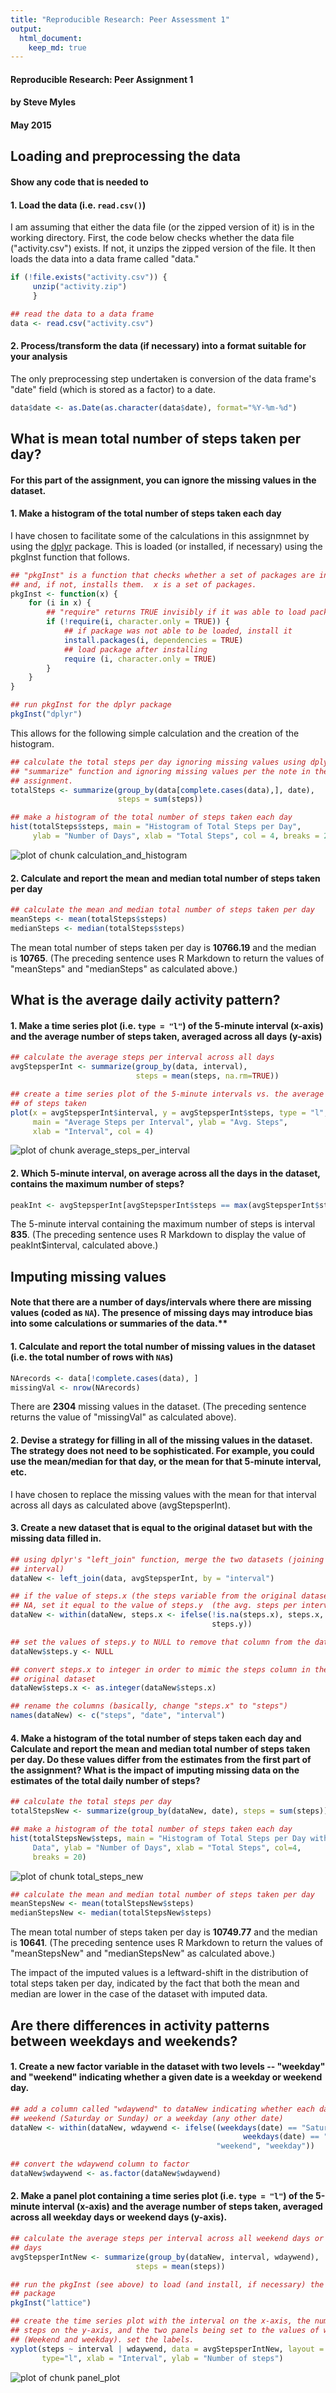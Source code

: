 ```yaml
---
title: "Reproducible Research: Peer Assessment 1"
output: 
  html_document:
    keep_md: true
---
```


#### Reproducible Research: Peer Assignment 1
#### by Steve Myles
#### May 2015


## Loading and preprocessing the data

#### Show any code that is needed to

#### 1. Load the data (i.e. `read.csv()`)


I am assuming that either the data file (or the zipped version of it) is in 
the working directory.  First, the code below checks whether the data file
("activity.csv") exists.  If not, it unzips the zipped version of the file. 
It then loads the data into a data frame called "data."



```r
if (!file.exists("activity.csv")) {
     unzip("activity.zip")     
     }

## read the data to a data frame
data <- read.csv("activity.csv")
```


#### 2. Process/transform the data (if necessary) into a format suitable for your analysis


The only preprocessing step undertaken is conversion of the data frame's "date"
field (which is stored as a factor) to a date.



```r
data$date <- as.Date(as.character(data$date), format="%Y-%m-%d")
```


## What is mean total number of steps taken per day?

#### For this part of the assignment, you can ignore the missing values in the dataset.

#### 1. Make a histogram of the total number of steps taken each day


I have chosen to facilitate some of the calculations in this assignmnet by 
using the  [dplyr](http://cran.rstudio.com/web/packages/dplyr/) package. This
is loaded (or installed, if necessary) using the pkgInst function that follows.



```r
## "pkgInst" is a function that checks whether a set of packages are installed
## and, if not, installs them.  x is a set of packages.
pkgInst <- function(x) {
    for (i in x) {
        ## "require" returns TRUE invisibly if it was able to load package
        if (!require(i, character.only = TRUE)) {
            ## if package was not able to be loaded, install it
            install.packages(i, dependencies = TRUE)
            ## load package after installing
            require (i, character.only = TRUE)
        }
    }
}

## run pkgInst for the dplyr package
pkgInst("dplyr")
```


This allows for the following simple calculation and the creation of the
histogram.



```r
## calculate the total steps per day ignoring missing values using dplyr's
## "summarize" function and ignoring missing values per the note in the
## assignment.
totalSteps <- summarize(group_by(data[complete.cases(data),], date),
                        steps = sum(steps))

## make a histogram of the total number of steps taken each day
hist(totalSteps$steps, main = "Histogram of Total Steps per Day", 
     ylab = "Number of Days", xlab = "Total Steps", col = 4, breaks = 20)
```

![plot of chunk calculation_and_histogram](figure/calculation_and_histogram-1.png) 


#### 2. Calculate and report the **mean** and **median** total number of steps taken per day



```r
## calculate the mean and median total number of steps taken per day
meanSteps <- mean(totalSteps$steps)
medianSteps <- median(totalSteps$steps)
```


The mean total number of steps taken per day is **10766.19** and the median is **10765**.  (The preceding sentence
uses R Markdown to return the values of "meanSteps" and "medianSteps" as
calculated above.)


## What is the average daily activity pattern?

#### 1. Make a time series plot (i.e. `type = "l"`) of the 5-minute interval (x-axis) and the average number of steps taken, averaged across all days (y-axis)



```r
## calculate the average steps per interval across all days
avgStepsperInt <- summarize(group_by(data, interval), 
                            steps = mean(steps, na.rm=TRUE))

## create a time series plot of the 5-minute intervals vs. the average number
## of steps taken
plot(x = avgStepsperInt$interval, y = avgStepsperInt$steps, type = "l",
     main = "Average Steps per Interval", ylab = "Avg. Steps", 
     xlab = "Interval", col = 4)
```

![plot of chunk average_steps_per_interval](figure/average_steps_per_interval-1.png) 


#### 2. Which 5-minute interval, on average across all the days in the dataset, contains the maximum number of steps?



```r
peakInt <- avgStepsperInt[avgStepsperInt$steps == max(avgStepsperInt$steps), ]
```


The 5-minute interval containing the maximum number of steps is interval
**835**.  (The preceding sentence uses R Markdown to display
the value of peakInt$interval, calculated above.)


## Imputing missing values

#### Note that there are a number of days/intervals where there are missing  values (coded as `NA`). The presence of missing days may introduce bias into some calculations or summaries of the data.**

#### 1. Calculate and report the total number of missing values in the dataset (i.e. the total number of rows with `NA`s)



```r
NArecords <- data[!complete.cases(data), ]
missingVal <- nrow(NArecords)
```


There are **2304** missing values in the dataset. (The preceding
sentence returns the value of "missingVal" as calculated above).


#### 2. Devise a strategy for filling in all of the missing values in the dataset. The strategy does not need to be sophisticated. For example, you could use the mean/median for that day, or the mean for that 5-minute interval, etc.


I have chosen to replace the missing values with the mean for that interval 
across all days as calculated above (avgStepsperInt).


#### 3. Create a new dataset that is equal to the original dataset but with the missing data filled in.



```r
## using dplyr's "left_join" function, merge the two datasets (joining on
## interval)
dataNew <- left_join(data, avgStepsperInt, by = "interval")

## if the value of steps.x (the steps variable from the original dataset) is 
## NA, set it equal to the value of steps.y  (the avg. steps per interval) 
dataNew <- within(dataNew, steps.x <- ifelse(!is.na(steps.x), steps.x, 
                                             steps.y))

## set the values of steps.y to NULL to remove that column from the data frame
dataNew$steps.y <- NULL

## convert steps.x to integer in order to mimic the steps column in the
## original dataset
dataNew$steps.x <- as.integer(dataNew$steps.x)

## rename the columns (basically, change "steps.x" to "steps")
names(dataNew) <- c("steps", "date", "interval")
```


#### 4. Make a histogram of the total number of steps taken each day and Calculate and report the **mean** and **median** total number of steps taken per day. Do these values differ from the estimates from the first part of the assignment? What is the impact of imputing missing data on the estimates of the total daily number of steps?



```r
## calculate the total steps per day
totalStepsNew <- summarize(group_by(dataNew, date), steps = sum(steps))

## make a histogram of the total number of steps taken each day
hist(totalStepsNew$steps, main = "Histogram of Total Steps per Day with Imputed
     Data", ylab = "Number of Days", xlab = "Total Steps", col=4, 
     breaks = 20)
```

![plot of chunk total_steps_new](figure/total_steps_new-1.png) 

```r
## calculate the mean and median total number of steps taken per day
meanStepsNew <- mean(totalStepsNew$steps)
medianStepsNew <- median(totalStepsNew$steps)
```


The mean total number of steps taken per day is **10749.77** and the median is **10641**.  (The preceding
sentence uses R Markdown to return the values of "meanStepsNew" and 
"medianStepsNew" as calculated above.)

The impact of the imputed values is a leftward-shift in the distribution of 
total steps taken per day, indicated by the fact that both the mean and median
are lower in the case of the dataset with imputed data.


## Are there differences in activity patterns between weekdays and weekends?

#### 1. Create a new factor variable in the dataset with two levels -- "weekday" and "weekend" indicating whether a given date is a weekday or weekend day.



```r
## add a column called "wdaywend" to dataNew indicating whether each date is a
## weekend (Saturday or Sunday) or a weekday (any other date)
dataNew <- within(dataNew, wdaywend <- ifelse((weekdays(date) == "Saturday" | 
                                                    weekdays(date) == "Sunday"),
                                              "weekend", "weekday"))

## convert the wdaywend column to factor
dataNew$wdaywend <- as.factor(dataNew$wdaywend)
```


#### 2. Make a panel plot containing a time series plot (i.e. `type = "l"`) of the 5-minute interval (x-axis) and the average number of steps taken, averaged  across all weekday days or weekend days (y-axis).



```r
## calculate the average steps per interval across all weekend days or weekday
## days
avgStepsperIntNew <- summarize(group_by(dataNew, interval, wdaywend), 
                            steps = mean(steps))

## run the pkgInst (see above) to load (and install, if necessary) the lattice
## package
pkgInst("lattice")

## create the time series plot with the interval on the x-axis, the number of 
## steps on the y-axis, and the two panels being set to the values of wdaywend
## (Weekend and weekday). set the labels.
xyplot(steps ~ interval | wdaywend, data = avgStepsperIntNew, layout = c(1,2),
       type="l", xlab = "Interval", ylab = "Number of steps")
```

![plot of chunk panel_plot](figure/panel_plot-1.png) 
